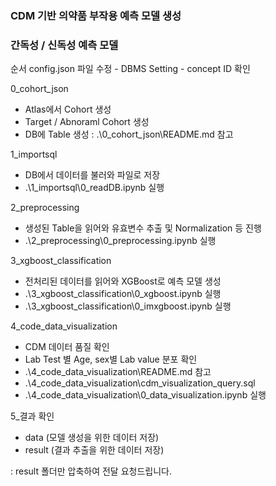 ### CDM 기반 의약품 부작용 예측 모델 생성
### 간독성 / 신독성 예측 모델 

순서 
config.json 파일 수정
	- DBMS Setting 
	- concept ID 확인

0_cohort_json
   - Atlas에서 Cohort 생성 
   - Target / Abnoraml Cohort 생성
   - DB에 Table 생성
   : .\0_cohort_json\README.md 참고

1_importsql 
   - DB에서 데이터를 불러와 파일로 저장 
   - .\1_importsql\0_readDB.ipynb 실행

2_preprocessing
   - 생성된 Table을 읽어와 유효변수 추출 및 Normalization 등 진행 
   - .\2_preprocessing\0_preprocessing.ipynb 실행

3_xgboost_classification
   - 전처리된 데이터를 읽어와 XGBoost로 예측 모델 생성 
   - .\3_xgboost_classification\0_xgboost.ipynb 실행
   - .\3_xgboost_classification\0_imxgboost.ipynb 실행

4_code_data_visualization
   - CDM 데이터 품질 확인 
   - Lab Test 별 Age, sex별 Lab value 분포 확인 
   - .\4_code_data_visualization\README.md 참고
   - .\4_code_data_visualization\cdm_visualization_query.sql
   - .\4_code_data_visualization\0_data_visualization.ipynb 실행
   
5_결과 확인
   - data (모델 생성을 위한 데이터 저장)
   - result (결과 추출을 위한 데이터 저장)

: result 폴더만 압축하여 전달 요청드립니다.
